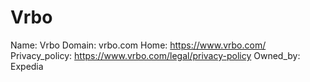 
# Vrbo

Name: Vrbo
Domain: vrbo.com
Home: https://www.vrbo.com/
Privacy_policy: https://www.vrbo.com/legal/privacy-policy
Owned_by: Expedia
